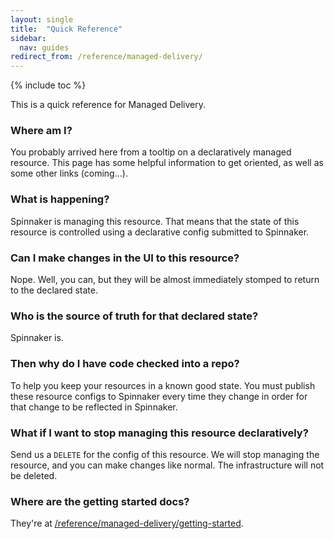 ```yaml
---
layout: single
title:  "Quick Reference"
sidebar:
  nav: guides
redirect_from: /reference/managed-delivery/
---
```


{% include toc %}

This is a quick reference for Managed Delivery. 

### Where am I?

You probably arrived here from a tooltip on a declaratively managed resource.
This page has some helpful information to get oriented, as well as some other links (coming...).


### What is happening?

Spinnaker is managing this resource. 
That means that the state of this resource is controlled using a declarative config submitted to Spinnaker.


### Can I make changes in the UI to this resource?

Nope. 
Well, you can, but they will be almost immediately stomped to return to the declared state.


### Who is the source of truth for that declared state?

Spinnaker is. 


### Then why do I have code checked into a repo?

To help you keep your resources in a known good state.
You must publish these resource configs to Spinnaker every time they change in order for that change to be reflected in Spinnaker.

### What if I want to stop managing this resource declaratively?

Send us a `DELETE` for the config of this resource. 
We will stop managing the resource, and you can make changes like normal.
The infrastructure will not be deleted.

### Where are the getting started docs?

They're at [/reference/managed-delivery/getting-started](/guides/user/managed-delivery/getting-started).
